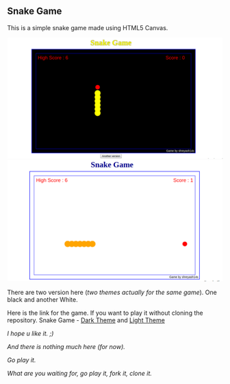 ## Snake Game
This is a simple snake game made using HTML5 Canvas.

![Dark Theme](/pics/DarkTheme.png?raw=true)
![Light Theme](/pics/LightTheme.png?raw=true)

There are two version here (*two themes actually for the same game*). One black and another White.

Here is the link for the game. If you want to play it without cloning the repository. Snake Game -
[Dark Theme](https://my-snake-game.firebaseapp.com/) and
[Light Theme](https://my-snake-game.firebaseapp.com/SnakeNew.html)

*I hope u like it. ;)*

*And there is nothing much here (for now).*

*Go play it.*

*What are you waiting for, go play it, fork it, clone it.*
